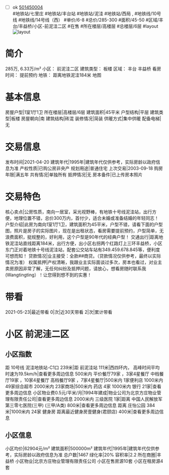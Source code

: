 - [ ] ok [501450004](https://bj.5i5j.com/ershoufang/501450004.html)  
 #地铁站/七里庄 #地铁站/丰台站 #地铁站/泥洼 #地铁站/西局 ,  #地铁线/10号线 #地铁线/14号线（西）
#单价/6-8 #总价/285-300 #面积/45-50   #区域/丰台/丰益桥/小区-前泥洼二区 #在售 #所在楼层/高楼层 #总楼层/6层 #layout 
![layout](http://image2a.5i5j.com/bdir/layout/454275.jpg_P5.jpg) 
# 简介 
 285万,  6.33万/m² 
小区： 前泥洼二区
建筑类型： 板楼
区域： 丰台 丰益桥
看房时间： 提前预约
地铁： 距离地铁泥洼184米 地图
# 基本信息 
 房屋户型|1室1厅1卫
所在楼层|高楼层/6层
建筑面积|45平米
户型结构|平层
建筑类型|板楼
房屋朝向|南
建筑结构|砖混
装修情况|简装
供暖方式|集中供暖
配备电梯|无
# 交易信息 
 发布时间|2021-04-20
建筑年代|1995年|建筑年代仅供参考，实际房龄以政府信息为准
产权性质|已购公房非央产
规划用途|普通住宅
上次交易|2003-09-18
购房年限|满五年
共有情况|单独所有
抵押情况|无
房本备件|已上传房本照片
# 交易特色 
 核心卖点|公房性质，南向一居室，采光视野棒，有地铁十号线泥洼站，出行方便，地理位置不错，总价300万内，首付少，适合未婚或准备结婚的年轻同志！
户型介绍|此房为南向1室1厅1卫，建筑面积为45平米，户型不错，请看下面的户型图，照片是房子的实际图片，现在是出租状态，看房需要提前预约，户型简单，无浪费面积，挺规整的，好利用，这个户型是90年代的经典户型！
交通出行|距离地铁泥洼站直线距离184米，出行方便，出小区右拐两个红路灯上三环丰益桥，小区东门正对着地铁十号线泥洼站，配套公交站车站有349.459.678.845等，便利度可想而知！
贷款情况|业主接受：全款##商贷。（贷款情况仅供参考，最终以实际情况为准）
权属抵押|产权清晰，我跟业主实际面谈过多次，房本也看过，对业主卖房原因非常了解，无任何纠纷及抵押问题，请放心，想看房随时联系我(Wangtingting）！让您得到想不到的实惠！
# 带看 
 2021-05-23|最近带看	 0|次|近30天带看	 2|次|累计带看
# 小区 前泥洼二区
## 小区指数 
 距 10号线 泥洼地铁站-C1口 239米|距 前泥洼站 111米|西四环内， 高峰时间平均时速为19.5km/h|查看更多周边信息
500米内 平价餐厅79家 ，3家4星餐厅
中档餐厅19家 ，10家4星餐厅
高档餐厅9家 ，7家4星餐厅|500米内 1家便利店
1000米内 49家综合超市
2000米内 23家商场|500米内 药店 4家
1000米内 银行 21家|查看更多周边信息
小区物业费0.5元/平米/月|1994年建成|物业公司为北京方庄物业管理有限责任公司|查看更多周边信息
2000米内 三级医院 1家|距离 中国人民解放军第三零七医院(三甲) (三甲/A类) 800米|查看更多周边信息
距离 庄怡公园 384米|1000米内 24家 健身房
距离最近健身房壹健身(君颐店) 400米|查看更多周边信息
## 小区信息 
 小区均价|62904元/m²
建筑面积|500000m²
建筑年代|1995年|建筑年代仅供参考，实际房龄以政府信息为准
总户数|1467
绿化率|20%
容积率|2.2
所在商圈|丰益桥
小区物业|北京方庄物业管理有限责任公司
小区在售房源10套
小区在租房源4套
